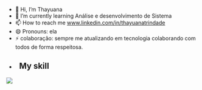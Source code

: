 - 👋 Hi, I’m Thayuana
- 🌱 I’m currently learning Análise e desenvolvimento de Sistema
- 📫 How to reach me www.linkedin.com/in/thayuanatrindade
- 😄 Pronouns: ela
- ⚡ colaboraçâo: sempre me atualizando em tecnologia colaborando com todos de forma respeitosa.
- ## &nbsp; My skill

<img src="https://skillicons.dev/icons?i=vscode,git,github,s&theme=dark" />
  

<!---
Thayuana/Thayuana is a ✨ special ✨ repository because its `README.md` (this file) appears on your GitHub profile.
You can click the Preview link to take a look at your changes.
--->
